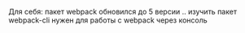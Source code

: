Для себя:
пакет webpack обновился до 5 версии .. изучить 
пакет webpack-cli нужен для работы с webpack через консоль